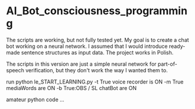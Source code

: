 # AI_Bot_consciousness_programming
The scripts are working, but not fully tested yet. My goal is to create a chat bot working on a neural network. I assumed that I would introduce ready-made sentence structures as input data. The project works in Polish.

The scripts in this version are just a simple neural network for part-of-speech verification, but they don't work the way I wanted them to.

run python le_START_LEARNING.py
                -t True voice recorder is ON
                -m True mediaWords are ON
                -b True:OBS / SL chatBot are ON

amateur python code ...
